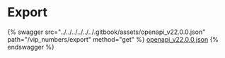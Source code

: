 # Export

{% swagger src="../../../../../../.gitbook/assets/openapi_v22.0.0.json" path="/vip_numbers/export" method="get" %}
[openapi_v22.0.0.json](../../../../../../.gitbook/assets/openapi_v22.0.0.json)
{% endswagger %}
